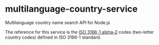 # multilanguage-country-service
Multilanguage country name search API for Node.js

The reference for this service is the [ISO 3166-1 alpha-2](https://en.wikipedia.org/wiki/ISO_3166-1_alpha-2) codes (two-letter country codes) defined in ISO 3166-1 standard.
